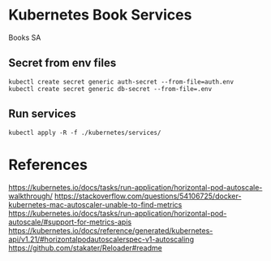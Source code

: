 # Kubernetes Book Services

Books SA

## Secret from env files

    kubectl create secret generic auth-secret --from-file=auth.env
    kubectl create secret generic db-secret --from-file=.env

## Run services

    kubectl apply -R -f ./kubernetes/services/

# References 

https://kubernetes.io/docs/tasks/run-application/horizontal-pod-autoscale-walkthrough/
https://stackoverflow.com/questions/54106725/docker-kubernetes-mac-autoscaler-unable-to-find-metrics
https://kubernetes.io/docs/tasks/run-application/horizontal-pod-autoscale/#support-for-metrics-apis
https://kubernetes.io/docs/reference/generated/kubernetes-api/v1.21/#horizontalpodautoscalerspec-v1-autoscaling
https://github.com/stakater/Reloader#readme